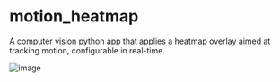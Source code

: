 # motion_heatmap
A computer vision python app that applies a heatmap overlay aimed at tracking motion, configurable in real-time.

![image](https://github.com/warrofua/motion_heatmap/assets/41028474/b120d303-3b57-4c38-b0af-fd041f94ec68)


